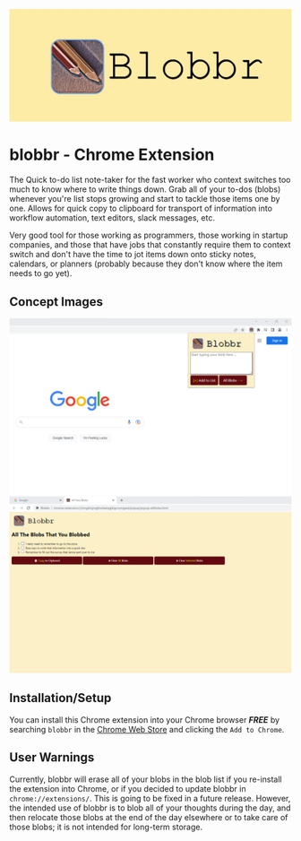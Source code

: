 ![TEST](./promotion_images/marquee-promo-1400x560.jpg "Blobbr")

# blobbr - Chrome Extension
The Quick to-do list note-taker for the fast worker who context switches too much to know where to write things down. Grab all of your to-dos (blobs) whenever you're list stops growing and start to tackle those items one by one. Allows for quick copy to clipboard for transport of information into workflow automation, text editors, slack messages, etc.

Very good tool for those working as programmers, those working in startup companies, and those that have jobs that constantly require them to context switch and don't have the time to jot items down onto sticky notes, calendars, or planners (probably because they don't know where the item needs to go yet).

## Concept Images
![TEST](./promotion_images/product_preview_1_1280x800.png "Blobbr")
![TEST](./promotion_images/product_preview_2_1280x800.png "Blobbr")


## Installation/Setup
You can install this Chrome extension into your Chrome browser ***FREE*** by searching ```blobbr``` in the [Chrome Web Store](https://chrome.google.com/webstore/category/extensions) and clicking the ```Add to Chrome```.

## User Warnings
Currently, blobbr will erase all of your blobs in the blob list if you re-install the extension into Chrome, or if you decided to update blobbr in ```chrome://extensions/```. This is going to be fixed in a future release. However, the intended use of blobbr is to blob all of your thoughts during the day, and then relocate those blobs at the end of the day elsewhere or to take care of those blobs; it is not intended for long-term storage.
